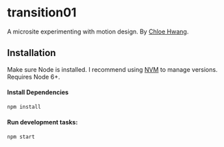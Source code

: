 # transition01

A microsite experimenting with motion design. By [Chloe Hwang](https://chloehwang.github.io).

## Installation
Make sure Node is installed. I recommend using [NVM](https://github.com/creationix/nvm) to manage versions. Requires Node 6+.

#### Install Dependencies
```bash
npm install
```

#### Run development tasks:
```bash
npm start
```
